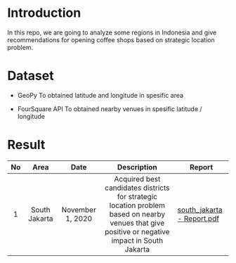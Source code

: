 # Introduction
In this repo, we are going to analyze some regions in Indonesia and give recommendations for opening coffee shops based on strategic location problem.

# Dataset
- GeoPy
To obtained latitude and longitude in spesific area

- FourSquare API
To obtained nearby venues in spesific latitude / longitude

# Result
| No | Area | Date | Description | Report |
|:-:|:-:|:-:|:-:|-|
| 1 | South Jakarta | November 1, 2020 | Acquired best candidates districts for strategic location problem based on nearby venues that give positive or negative impact in South Jakarta | [south_jakarta - Report.pdf](https://github.com/bryanpurba/strategic_location_recommendation_for_opening_coffee_shop/blob/main/south_jakarta%20-%20Report.pdf) |